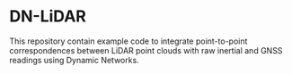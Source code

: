 # DN-LiDAR
This repository contain example code to integrate point-to-point correspondences between LiDAR point clouds with raw inertial and GNSS readings using Dynamic Networks.

